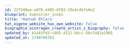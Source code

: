 ```yaml
---
id: 22f548ae-e87b-4485-8f83-19a4cdbfe0e2
blueprint: kuenstler_innen
title: 'Hannah Ehlers'
hat_eigene_website_has_own_website: false
biographie_eintragen_create_artist_s_biography: false
updated_by: b1a43fd3-c865-4122-b6cc-50cfa81a1985
updated_at: 1740766762
---
```

